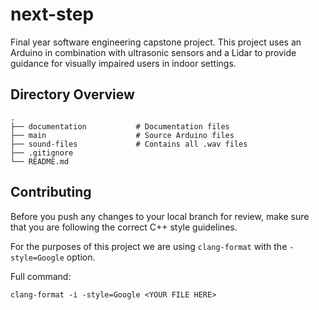 # next-step
Final year software engineering capstone project. This project uses an Arduino in combination with ultrasonic sensors and a Lidar to provide guidance for visually impaired users in indoor settings.

## Directory Overview
    .
    ├── documentation           # Documentation files 
    ├── main                    # Source Arduino files
    ├── sound-files             # Contains all .wav files
    ├── .gitignore
    └── README.md

## Contributing
Before you push any changes to your local branch for review, make sure that you are following the correct C++ style guidelines.

For the purposes of this project we are using `clang-format` with the `-style=Google` option.

Full command:
```
clang-format -i -style=Google <YOUR FILE HERE>
```
